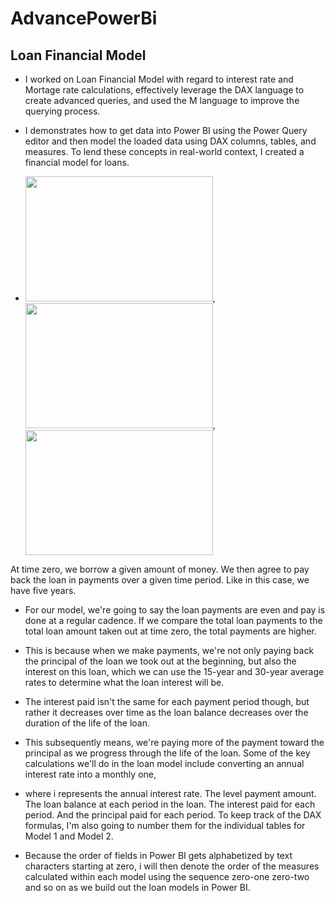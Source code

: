 # AdvancePowerBi

## Loan Financial Model
 
- I worked on  Loan Financial Model with regard to interest rate and Mortage rate calculations, effectively leverage the DAX language to create advanced queries, and used the M language to improve the querying process.
 
- I demonstrates how to get data into Power BI using the Power Query editor and then model the loaded data using DAX columns, tables, and measures. To lend these concepts in real-world context, I created a financial model for loans.
- <img src="https://user-images.githubusercontent.com/56441231/200066043-5a915600-fb8f-48c1-9354-40c78ba90dcd.png" width="300" height="200" />, <img src="https://user-images.githubusercontent.com/56441231/200068844-1ebb2a13-34ad-4590-9a3c-6d10ad14f16a.png" width="300" height="200"/>,<img src= "https://user-images.githubusercontent.com/56441231/200071048-306272e1-4aef-4014-94ed-7c5c0d949857.png" width="300" height="200" />


   
 At time zero, we borrow a given amount of money. We then agree to pay back the loan in payments over a given time period. Like in this case, we have five years.
    
- For our model, we're going to say the loan payments are even and pay is done at a regular cadence. If we compare the total loan payments to the total loan amount taken out at time zero, the total payments are higher. 
    
- This is because when we make payments, we're not only paying back the principal of the loan we took out at the beginning, but also the interest on this loan, which we can use the 15-year and 30-year average rates to determine what the loan interest will be.

- The interest paid isn't the same for each payment period though, but rather it decreases over time as the loan balance decreases over the duration of the life of the loan. 

- This subsequently means, we're paying more of the payment toward the principal as we progress through the life of the loan. Some of the key calculations we'll do in the loan model include converting an annual interest rate into a monthly one, 

- where i represents the annual interest rate. The level payment amount. The loan balance at each period in the loan. The interest paid for each period. And the principal paid for each period. To keep track of the DAX formulas, I'm also going to number them for the individual tables for Model 1 and Model 2.

- Because the order of fields in Power BI gets alphabetized by text characters starting at zero, i will  then denote the order of the measures calculated within each model using the sequence zero-one zero-two and so on as we build out the loan models in Power BI.






